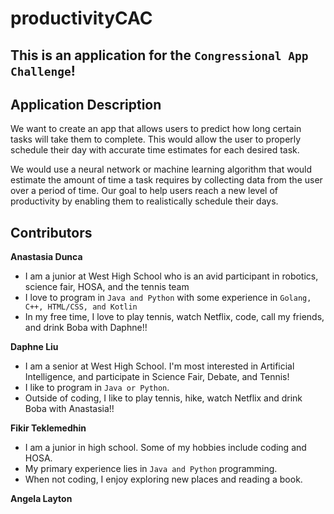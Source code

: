 # productivityCAC

## This is an application for the `Congressional App Challenge`!

## Application Description

We want to create an app that allows users to predict how long certain tasks will take them to complete. This would allow the user to properly schedule their day with accurate time estimates for each desired task.

We would use a neural network or machine learning algorithm that would
estimate the amount of time a task requires by collecting data from the user over a period of time. Our goal to help users reach a new level of productivity by enabling them to realistically schedule their days.

## Contributors

**Anastasia Dunca**
* I am a junior at West High School who is an avid participant in robotics, science fair, HOSA, and the tennis team
* I love to program in `Java and Python` with some experience in `Golang, C++, HTML/CSS, and Kotlin`
* In my free time, I love to play tennis, watch Netflix, code, call my friends, and drink Boba with Daphne!!

**Daphne Liu**
* I am a senior at West High School. I'm most interested in Artificial Intelligence, and participate in Science Fair, Debate, and Tennis!
* I like to program in `Java or Python`.
* Outside of coding, I like to play tennis, hike, watch Netflix and drink Boba with Anastasia!!

**Fikir Teklemedhin**
* I am a junior in high school. Some of my hobbies include coding and HOSA.
* My primary experience lies in `Java and Python` programming.
* When not coding, I enjoy exploring new places and reading a book.

**Angela Layton**
